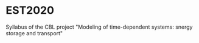 # EST2020

Syllabus of the CBL project "Modeling of time-dependent systems: snergy storage and transport"